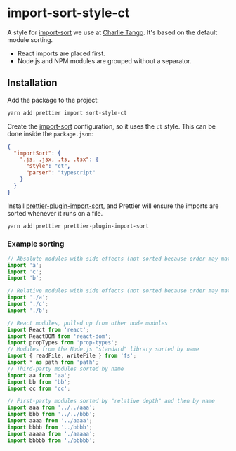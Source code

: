 # import-sort-style-ct

A style for [import-sort](https://github.com/renke/import-sort) we use at
[Charlie Tango](https://www.charlietango.dk). It's based on the default module
sorting.

- React imports are placed first.
- Node.js and NPM modules are grouped without a separator.

## Installation

Add the package to the project:

```sh
yarn add prettier import sort-style-ct
```

Create the [import-sort](https://github.com/renke/import-sort) configuration, so
it uses the `ct` style. This can be done inside the `package.json`:

```json
{
  "importSort": {
    ".js, .jsx, .ts, .tsx": {
      "style": "ct",
      "parser": "typescript"
    }
  }
}
```

Install
[prettier-plugin-import-sort](https://github.com/ggascoigne/prettier-plugin-import-sort),
and Prettier will ensure the imports are sorted whenever it runs on a file.

```sh
yarn add prettier prettier-plugin-import-sort
```

### Example sorting

```js
// Absolute modules with side effects (not sorted because order may matter)
import 'a';
import 'c';
import 'b';

// Relative modules with side effects (not sorted because order may matter)
import './a';
import './c';
import './b';

// React modules, pulled up from other node modules
import React from 'react';
import ReactDOM from 'react-dom';
import propTypes from 'prop-types';
// Modules from the Node.js "standard" library sorted by name
import { readFile, writeFile } from 'fs';
import * as path from 'path';
// Third-party modules sorted by name
import aa from 'aa';
import bb from 'bb';
import cc from 'cc';

// First-party modules sorted by "relative depth" and then by name
import aaa from '../../aaa';
import bbb from '../../bbb';
import aaaa from '../aaaa';
import bbbb from '../bbbb';
import aaaaa from './aaaaa';
import bbbbb from './bbbbb';
```
